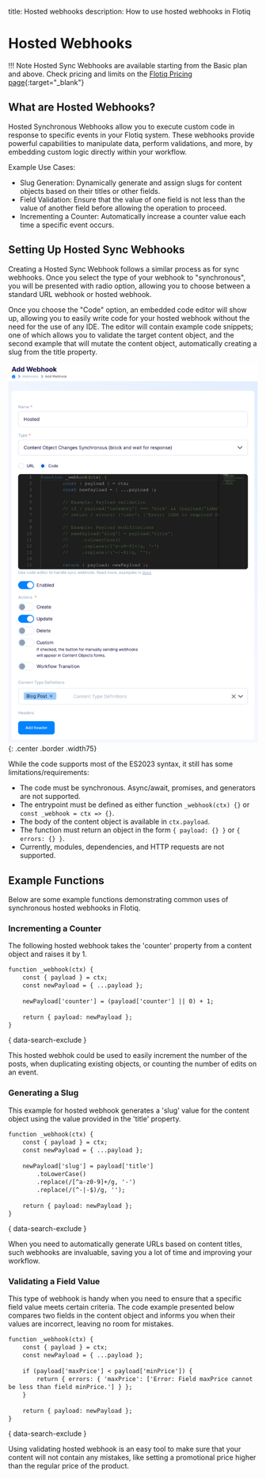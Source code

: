 title: Hosted webhooks
description: How to use hosted webhooks in Flotiq

# Hosted Webhooks

!!! Note
    Hosted Sync Webhooks are available starting from the Basic plan and above. Check pricing and limits on the [Flotiq Pricing page](https://flotiq.com/pricing){:target="_blank"}

## What are Hosted Webhooks?

Hosted Synchronous Webhooks allow you to execute custom code in response to specific events in your Flotiq system. These webhooks provide powerful capabilities to manipulate data, perform validations, and more, by embedding custom logic directly within your workflow.

Example Use Cases:

* Slug Generation: Dynamically generate and assign slugs for content objects based on their titles or other fields.
* Field Validation: Ensure that the value of one field is not less than the value of another field before allowing the operation to proceed.
* Incrementing a Counter: Automatically increase a counter value each time a specific event occurs.

## Setting Up Hosted Sync Webhooks

Creating a Hosted Sync Webhook follows a similar process as for sync webhooks. Once you select the type of your webhook to "synchronous", you will be presented with radio option, allowing you to choose between a standard URL webhook or hosted webhook.

Once you choose the "Code" option, an embedded code editor will show up, allowing you to easily write code for your hosted webhook without the need for the use of any IDE. The editor will contain example code snippets; one of which allows you to validate the target content object, and the second example that will mutate the content object, automatically creating a slug from the title property.

![](../images/webhooks/AddHostedWebhook.png){: .center .border .width75}

While the code supports most of the ES2023 syntax, it still has some limitations/requirements:

* The code must be synchronous. Async/await, promises, and generators are not supported.
* The entrypoint must be defined as either function `_webhook(ctx) {}` or `const _webhook = ctx => {}`.
* The body of the content object is available in `ctx.payload`.
* The function must return an object in the form `{ payload: {} }` or `{ errors: {} }`.
* Currently, modules, dependencies, and HTTP requests are not supported.

## Example Functions

Below are some example functions demonstrating common uses of synchronous hosted webhooks in Flotiq.

### Incrementing a Counter

The following hosted webhook takes the 'counter' property from a content object and raises it by 1.

```
function _webhook(ctx) {
    const { payload } = ctx;
    const newPayload = { ...payload };

    newPayload['counter'] = (payload['counter'] || 0) + 1;

    return { payload: newPayload };
}
```
{ data-search-exclude }

This hosted webhok could be used to easily increment the number of the posts, when duplicating existing objects, or counting the number of edits on an event.

### Generating a Slug

This example for hosted webhook generates a 'slug' value for the content object using the value provided in the 'title' property.

```
function _webhook(ctx) {
    const { payload } = ctx;
    const newPayload = { ...payload };

    newPayload['slug'] = payload['title']
        .toLowerCase()
        .replace(/[^a-z0-9]+/g, '-')
        .replace(/(^-|-$)/g, '');

    return { payload: newPayload };
}
```
{ data-search-exclude }

When you need to automatically generate URLs based on content titles, such webhooks are invaluable, saving you a lot of time and improving your workflow.

### Validating a Field Value

This type of webhook is handy when you need to ensure that a specific field value meets certain criteria. The code example presented below compares two fields in the content object and informs you when their values are incorrect, leaving no room for mistakes.

```
function _webhook(ctx) {
    const { payload } = ctx;
    const newPayload = { ...payload };

    if (payload['maxPrice'] < payload['minPrice']) {
        return { errors: { 'maxPrice': ['Error: Field maxPrice cannot be less than field minPrice.'] } };
    }

    return { payload: newPayload };
}
```
{ data-search-exclude }

Using validating hosted webhook is an easy tool to make sure that your content will not contain any mistakes, like setting a promotional price higher than the regular price of the product.
